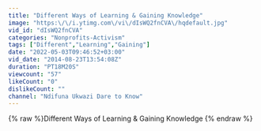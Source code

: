 ```yaml
---
title: "Different Ways of Learning & Gaining Knowledge"
image: "https:\/\/i.ytimg.com\/vi\/dIsWQ2fnCVA\/hqdefault.jpg"
vid_id: "dIsWQ2fnCVA"
categories: "Nonprofits-Activism"
tags: ["Different","Learning","Gaining"]
date: "2022-05-03T09:46:52+03:00"
vid_date: "2014-08-23T13:54:08Z"
duration: "PT18M20S"
viewcount: "57"
likeCount: "0"
dislikeCount: ""
channel: "Ndifuna Ukwazi Dare to Know"
---
```

{% raw %}Different Ways of Learning & Gaining Knowledge {% endraw %}
